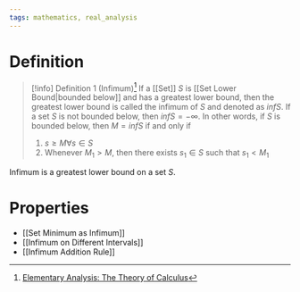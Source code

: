 ```yaml
---
tags: mathematics, real_analysis
---
```


# Definition

> [!info] Definition 1 (Infimum)[^1]
> If a [[Set]] $S$ is [[Set Lower Bound|bounded below]] and has a greatest lower bound, then the greatest lower bound is called the infimum of $S$ and denoted as $inf S$. If a set $S$ is not bounded below, then $inf S = -\infty$.
> In other words, if $S$ is bounded below, then $M = inf S$ if and only if
> 1) $s \geq M \forall s \in S$
> 2) Whenever $M_1 > M$, then there exists $s_1 \in S$ such that $s_1 < M_1$

Infimum is a greatest lower bound on a set $S$.

# Properties
- [[Set Minimum as Infimum]]
- [[Infimum on Different Intervals]]
- [[Infimum Addition Rule]]

[^1]: [Elementary Analysis: The Theory of Calculus](zotero://open-pdf/library/items/GUY2WR3V?page=34)